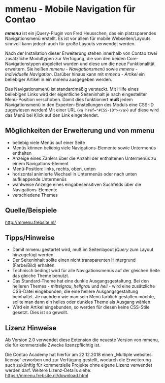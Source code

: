mmenu - Mobile Navigation für Contao
====================================

***mmenu*** ist ein jQuery-Plugin von Fred Heusschen, das ein platzsparendes Navigationsmenü erstellt. Es ist vor allem für mobile Webseiten/Layouts sinnvoll kann jedoch auch für große Layouts verwendet werden.

Nach der Installation dieser Erweiterung stehen innerhalb von Contao zwei zusätzliche Modultypen zur Verfügung, die von den beiden Core-Navigationstypen abgeleitet wurden und diese um die neue Funktionalität erweitern. Sie heißen *mmenu - Navigationsmenü* sowie *mmenu - Individuelle Navigation*. Darüber hinaus kann mit *mmenu - Artikel* ein beliebiger Artikel in ein mmenu ausgegeben werden.

Das Navigationsmenü ist standardmäßig versteckt. Mit Hilfe eines beliebigen Links wird der eigentliche Seiteninhalt je nach eingestellter Menü-Position verschoben. Damit dies funktioniert **muß** jedem Navigationsmenü in den Experten-Einstellungen des Moduls eine CSS-ID zugewiesen werden! Mit einer URL (`<a href="#CSS-ID"></a>`) auf diese wird das Menü bei Klick auf den Link eingeblendet.

Möglichkeiten der Erweiterung und von mmenu
-------------------------------------------

* beliebig viele Menüs auf einer Seite
* Menüs können beliebig viele Navigations-Elemente sowie Untermenüs enthalten
* Anzeige eines Zählers über die Anzahl der enthaltenen Untermenüs zu einem Navigations-Element
* Menü-Position: links, rechts, oben, unten
* horizontal animierte Wechsel in Untermenüs oder nach unten aufklappende Untermenüs
* wahlweise Anzeige eines eingabesensitiven Suchfelds über die Navigations-Elemente
* verschiedene Themes

Quelle/Beispiele
----------------

http://mmenu.frebsite.nl/

Tipps/Hinweise
--------------

* Damit mmenu gestartet wird, muß im Seitenlayout *jQuery* zum Layout hinzugefügt werden.
* Der Seiteninhalt sollte einen nicht transparenten Hintergrund (Farbe/Bild) erhalten.
* Technisch bedingt wird für alle Navigationsmenüs auf der gleichen Seite das gleiche Theme benutzt.
* Das Standard-Theme hat eine dunkle Ausgangsgestaltung. Bei den helleren Themes - *mittelgrau*, *hellgrau* und *hell* - wird eine zusätzliche CSS-Datei eingebunden, die eine hellere Ausgangsgestaltung beinhaltet. Je nachdem wie man sein Menü farblich gestalten möchte, sollte man dann ein helles oder dunkles Theme als Ausgang wählen.
* Wird ein Artikel eingebunden, so werden für diesen keine CSS-Stile gesetzt. Dies ist so gewollt.

Lizenz Hinweise
---------------

Ab Version 2.0 verwendet diese Extension die neueste Version von mmenu, die für kommerzielle Zwecke lizenzpflichtig ist. 

Die Contao Academy hat hierfür am 22.12.2018 einen „Multiple websites license“ erworben und zur Verfügung gestellt, 
wodurch die Erweiterung auch zukünftig für kommerzielle Projekte ohne eigene Lizenz verwendet werden darf. Weitere 
Lizenz-Details siehe: https://mmenu.frebsite.nl/download.html
